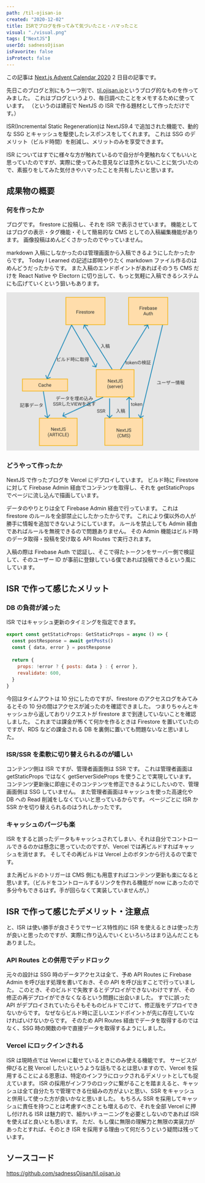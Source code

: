 ```yaml
---
path: /til-ojisan-io
created: "2020-12-02"
title: ISRでブログを作ってみて気づいたこと・ハマったこと
visual: "./visual.png"
tags: ["NextJS"]
userId: sadnessOjisan
isFavorite: false
isProtect: false
---
```


この記事は [Next.js Advent Calendar 2020](https://qiita.com/advent-calendar/2020/nextjs) 2 日目の記事です。

先日このブログと別にもう一つ別で、[til.ojisan.io](https://til.ojisan.io)というブログ的なものを作ってみました。
これはブログというより、毎日調べたことをメモするために使っています。
（というのは建前で NextJS の ISR で作る題材として作っただけです。）

ISR(Incremental Static Regeneration)は NextJS9.4 で追加された機能で、動的な SSG とキャッシュを駆使したレスポンスをしてくれます。
これは SSG のデメリット（ビルド時間）を削減し、メリットのみを享受できます。

ISR についてはすでに様々な方が触れているので自分が今更触れなくてもいいと思っていたのですが、実際に使ってみた意見などは意外とないことに気づいたので、素振りをしてみた気付きやハマったことを共有したいと思います。

## 成果物の概要

### 何を作ったか

ブログです。
firestore に投稿し、それを ISR で表示させています。
機能としてはブログの表示・タグ機能・そして簡易的な CMS としての入稿編集機能があります。
画像投稿はめんどくさかったのでやっていません。

markdown 入稿にしなかったのは管理画面から入稿できるようにしたかったからです。
Today I Learned の記述は即時やりたく markdown ファイル作るのはめんどうだったからです。
また入稿のエンドポイントがあればそのうち CMS だけを React Native や Electorn に切り出して、もっと気軽に入稿できるシステムにも広げていくという狙いもあります。

![インフラ構成図](./kosei.png)

### どうやって作ったか

NextJS で作ったブログを Vercel にデプロイしています。
ビルド時に Firestore に対して Firebase Admin 経由でコンテンツを取得し、それを getStaticProps でページに流し込んで描画しています。

データのやりとりは全て Firebase Admin 経由で行っています。
これは firestore のルールを全部禁止にしたかったからです。
これにより僕以外の人が勝手に情報を追加できないようにしています。
ルールを禁止しても Admin 経由であればルールを無視できるので問題ありません。
その Admin 機能はビルド時のデータ取得・投稿を受け取る API Routes で実行されます。

入稿の際は Firebase Auth で認証し、そこで得たトークンをサーバー側で検証して、そのユーザー ID が事前に登録している僕であれば投稿できるという風にしています。

## ISR で作って感じたメリット

### DB の負荷が減った

ISR ではキャッシュ更新のタイミングを指定できます。

```js
export const getStaticProps: GetStaticProps = async () => {
  const postResponse = await getPosts()
  const { data, error } = postResponse

  return {
    props: !error ? { posts: data } : { error },
    revalidate: 600,
  }
}
```

今回はタイムアウトは 10 分にしたのですが、firestore のアクセスログをみてみるとその 10 分の間はアクセスが減ったのを確認できました。
つまりちゃんとキャッシュから返しておりリクエストが firestore まで到達していないことを確認しました。
これまでは課金が怖くて何かを作るときは Firestore を置いていたのですが、RDS などの課金される DB を裏側に置いても問題ないなと思いました。

### ISR/SSR を柔軟に切り替えられるのが嬉しい

コンテンツ側は ISR ですが、管理者画面側は SSR です。
これは管理者画面は getStaticProps ではなく getServerSideProps を使うことで実現しています。
コンテンツ更新後に即座にそのコンテンツを修正できるようにしたいので、管理画面側は SSG していません。
また管理者画面はキャッシュを使った高速化や DB への Read 削減をしなくていいと思っているからです。
ページごとに ISR か SSR かを切り替えられるのはうれしかったです。

### キャッシュのパージも楽

ISR をすると誤ったデータもキャッシュされてしまい、それは自分でコントロールできるのかは懸念に思っていたのですが、Vercel では再ビルドすればキャッシュを消せます。
そしてその再ビルドは Vercel 上のボタンから行えるので楽です。

また再ビルドのトリガーは CMS 側にも用意すればコンテンツ更新も楽になると思います。（ビルドをコントロールするリンクを作れる機能が now にあったので多分今もできるはず。手が回らなくて実装していませんが。）

## ISR で作って感じたデメリット・注意点

と、ISR は使い勝手が良さそうでサービス特性的に ISR を使えるときは使った方が良いと思ったのですが、実際に作り込んでいくといろいろはまり込んだこともありました。

### API Routes との併用でデッドロック

元々の設計は SSG 時のデータアクセスは全て、予め API Routes に Firebase Admin を呼び出す処理を書いておき、その API を呼び出すことで行っていました。
このとき、そのビルドで失敗するとデプロイができないわけですが、その修正の再デプロイができなくなるという問題に出会いました。
すでに誤った API がデプロイされていたらそもそものビルドでこけて、修正版をデプロイできないからです。
なぜならビルド時に正しいエンドポイントが先に存在していなければいけないからです。
そのため API Routes 経由でデータを取得するのではなく、SSG 時の関数の中で直接データを取得するようにしました。

### Vercel にロックインされる

ISR は現時点では Vercel に載せているときにのみ使える機能です。
サービスが伸びると脱 Vercel したいというような話もでるとは思いますので、Vercel を採用することによる恩恵は、特定のインフラにロックされるデメリットとしても捉えています。
ISR の採用がインフラのロックに繋がることを踏まえると、キャッシュは全て自分たちで管理できる仕組みの方がよいと思い、SSR をキャッシュと併用して使った方が良いかなと思いました。
もちろん SSR を採用してキャッシュに責任を持つことは考慮すべきことも増えるので、それを全部 Vercel に押し付けれる ISR は魅力的で、細かいチューニングを必要としないのであれば ISR を使えばと良いとも思います。
ただ、もし僕に無限の理解力と無限の実装力があったとすれば、そのとき ISR を採用する理由って何だろうという疑問は残っています。

## ソースコード

https://github.com/sadnessOjisan/til.ojisan.io
